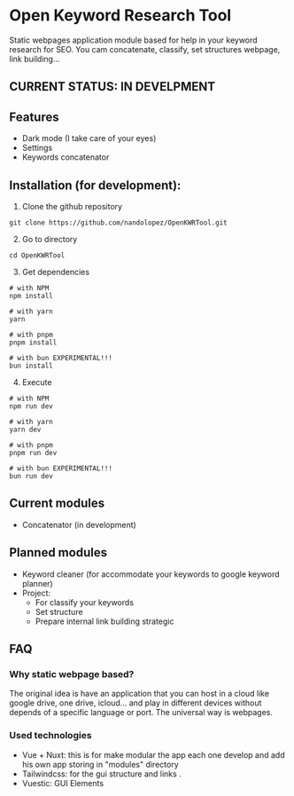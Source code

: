 # Open Keyword Research Tool
Static webpages application module based for help in your keyword research for
SEO. You cam concatenate, classify, set structures webpage, link building...

## CURRENT STATUS: IN DEVELPMENT

## Features
- Dark mode (I take care of your eyes)
- Settings
- Keywords concatenator

## Installation (for development):
1. Clone the github repository
```
git clone https://github.com/nandolopez/OpenKWRTool.git
```

2. Go to directory
```
cd OpenKWRTool
```

3. Get dependencies
```
# with NPM
npm install

# with yarn
yarn

# with pnpm
pnpm install

# with bun EXPERIMENTAL!!!
bun install

```

4. Execute
```
# with NPM
npm run dev

# with yarn
yarn dev

# with pnpm
pnpm run dev

# with bun EXPERIMENTAL!!!
bun run dev

```

## Current modules
- Concatenator (in development)

## Planned modules
- Keyword cleaner (for accommodate your keywords to google keyword planner)
- Project:
    - For classify your keywords
    - Set structure
    - Prepare internal link building strategic


## FAQ
### Why static webpage based?
The original idea is have an application that you can host in a cloud like
google drive, one drive, icloud... and play in different devices without depends
of a specific language or port. The universal way is webpages.

### Used technologies
- Vue + Nuxt: this is for make modular the app each one develop and add his own
app storing in "modules" directory
- Tailwindcss: for the gui structure and links .
- Vuestic: GUI Elements